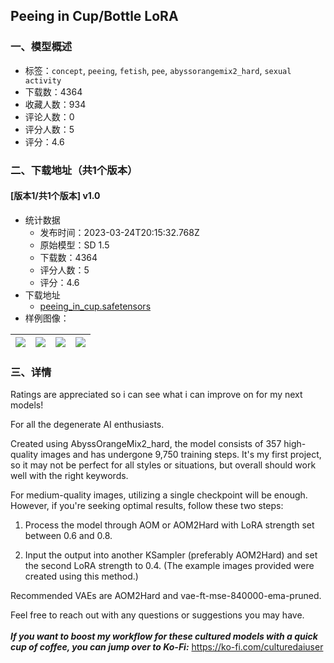 ## Peeing in Cup/Bottle LoRA
### 一、模型概述

- 标签：`concept`, `peeing`, `fetish`, `pee`, `abyssorangemix2_hard`, `sexual activity`
- 下载数：4364
- 收藏人数：934
- 评论人数：0
- 评分人数：5
- 评分：4.6

### 二、下载地址（共1个版本）

#### [版本1/共1个版本] v1.0

- 统计数据
  - 发布时间：2023-03-24T20:15:32.768Z
  - 原始模型：SD 1.5
  - 下载数：4364
  - 评分人数：5
  - 评分：4.6
- 下载地址
  - [peeing_in_cup.safetensors](https://civitai.com/api/download/models/27886)
- 样例图像：

| <img src="https://image.civitai.com/xG1nkqKTMzGDvpLrqFT7WA/79472e0b-2b1e-4219-8c89-c443fc39f500/width=450/313238.jpeg" /> | <img src="https://image.civitai.com/xG1nkqKTMzGDvpLrqFT7WA/cae3270a-1c29-456d-f4df-bd05ef36ea00/width=450/313241.jpeg" /> | <img src="https://image.civitai.com/xG1nkqKTMzGDvpLrqFT7WA/e144399d-7972-47a1-1b1f-d87f24a83500/width=450/313240.jpeg" /> | <img src="https://image.civitai.com/xG1nkqKTMzGDvpLrqFT7WA/48ece888-5877-4fd4-e5a3-1c2c3324f100/width=450/313239.jpeg" /> |
| ---- | ---- | ---- | ---- |


### 三、详情
<p>Ratings are appreciated so i can see what i can improve on for my next models!</p><p></p><p>For all the degenerate AI enthusiasts.<br /></p><p>Created using AbyssOrangeMix2_hard, the model consists of 357 high-quality images and has undergone 9,750 training steps. It's my first project, so it may not be perfect for all styles or situations, but overall should work well with the right keywords.</p><p>For medium-quality images, utilizing a single checkpoint will be enough. However, if you're seeking optimal results, follow these two steps:</p><ol><li><p>Process the model through AOM or AOM2Hard with LoRA strength set between 0.6 and 0.8.</p></li><li><p>Input the output into another KSampler (preferably AOM2Hard) and set the second LoRA strength to 0.4. (The example images provided were created using this method.)</p></li></ol><p>Recommended VAEs are AOM2Hard and vae-ft-mse-840000-ema-pruned.</p><p>Feel free to reach out with any questions or suggestions you may have.<br /><br /><strong><em>If you want to boost my workflow for these cultured models with a quick cup of coffee, you can jump over to Ko-Fi:</em></strong> <a target="_blank" rel="ugc" href="https://ko-fi.com/culturedaiuser">https://ko-fi.com/culturedaiuser</a></p>